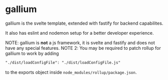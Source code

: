 # gallium

gallium is the svelte template, extended with fastify for backend capabilites.

It also has eslint and nodemon setup for a better developer experience.

NOTE: gallium is **not** a js framework, it is svelte and fastify and does not have any special features.
NOTE 2: You may be required to patch rollup for gallium to work by adding 
```md
"./dist/loadConfigFile": "./dist/loadConfigFile.js"
``` 
to the exports object inside `node_modules/rollup/package.json`.
